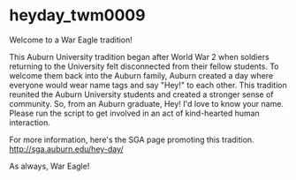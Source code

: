 # heyday_twm0009
Welcome to a War Eagle tradition!

This Auburn University tradition began after World War 2 when soldiers returning to the University felt disconnected from their fellow students.
To welcome them back into the Auburn family, Auburn created a day where everyone would wear name tags and say "Hey!" to each other.
This tradition reunited the Auburn University students and created a stronger sense of community.
So, from an Auburn graduate, Hey! I'd love to know your name. Please run the script to get involved in an act of kind-hearted human interaction.

For more information, here's the SGA page promoting this tradition. http://sga.auburn.edu/hey-day/

As always, War Eagle!
